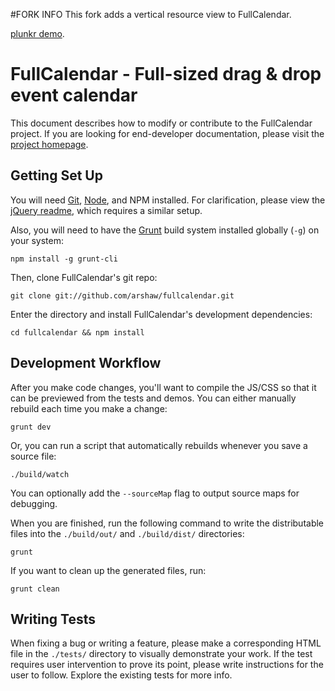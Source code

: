 #FORK INFO
This fork adds a vertical resource view to FullCalendar.

[plunkr demo](http://plnkr.co/KRXcK2oNd9eX2IMBM6yY).

FullCalendar - Full-sized drag & drop event calendar
====================================================

This document describes how to modify or contribute to the FullCalendar project.
If you are looking for end-developer documentation, please visit
the [project homepage](http://arshaw.com/fullcalendar/).


Getting Set Up
--------------

You will need [Git](http://git-scm.com/), [Node](http://nodejs.org/), and NPM installed.
For clarification, please view the
[jQuery readme](https://github.com/jquery/jquery/blob/master/README.md#what-you-need-to-build-your-own-jquery),
which requires a similar setup.

Also, you will need to have the [Grunt](http://gruntjs.com/) build system installed globally (`-g`) on your system:

	npm install -g grunt-cli

Then, clone FullCalendar's git repo:

	git clone git://github.com/arshaw/fullcalendar.git

Enter the directory and install FullCalendar's development dependencies:

	cd fullcalendar && npm install


Development Workflow
--------------------

After you make code changes, you'll want to compile the JS/CSS so that it can be previewed from the tests and demos.
You can either manually rebuild each time you make a change:

	grunt dev

Or, you can run a script that automatically rebuilds whenever you save a source file:

	./build/watch

You can optionally add the `--sourceMap` flag to output source maps for debugging.

When you are finished, run the following command to write the distributable files into the `./build/out/`
and `./build/dist/` directories:

	grunt

If you want to clean up the generated files, run:

	grunt clean


Writing Tests
-------------

When fixing a bug or writing a feature, please make a corresponding HTML file in the `./tests/` directory
to visually demonstrate your work. If the test requires user intervention to prove its point, please write
instructions for the user to follow. Explore the existing tests for more info.
